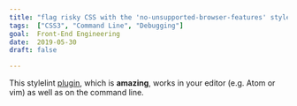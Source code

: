 ```yaml
---
title: "flag risky CSS with the 'no-unsupported-browser-features' stylelint plugin"
tags:  ["CSS3", "Command Line", "Debugging"]
goal:  Front-End Engineering
date:  2019-05-30
draft: false

---
```


This stylelint [plugin][p], which is **amazing**, works in your editor
(e.g.  Atom or vim) as well as on the command line.

[p]: https://www.npmjs.com/package/stylelint-no-unsupported-browser-features
